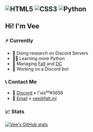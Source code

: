 
<img alt="HTML5" src="https://img.shields.io/badge/html5%20-%23E34F26.svg?&style=for-the-badge&logo=html5&logoColor=white"/> <img alt="CSS3" src="https://img.shields.io/badge/css3%20-%231572B6.svg?&style=for-the-badge&logo=css3&logoColor=white"/> <img alt="Python" src="https://img.shields.io/badge/python%20-%2314354C.svg?&style=for-the-badge&logo=python&logoColor=white"/>
---
## Hi! I'm Vee

### ⚡ Currently 
- 🔎 Doing research on Discord Servers
- 👨‍💻 Learning more Python
- 🧰 Managing [Falt](https://discord.gg/ehMvhM7) and [DC](https://discord.gg/dankers)
- 🤖 Working on a Discord bot

### 📞 Contact Me
- 💭 [Discord](https://discord.gg/ehMvhM7) » !ٴᴠᴇᴇ⁶⁹#5656
- 📩 [Email]() » <vee@falt.ml>

### 📈 Stats  

[![Vee's GitHub stats](https://github-readme-stats.vercel.app/api?username=vee-git&count_private=true&theme=dark&bg_color=20,ff00c4,933fde,5e2ee8,0019db)](https://github.com/anuraghazra/github-readme-stats)
